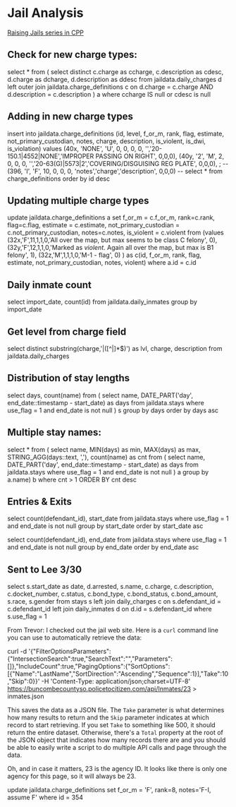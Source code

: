 # Jail Analysis

[Raising Jails series in CPP](https://carolinapublicpress.org/raising-jails/?mc_cid=953e4e3e12&mc_eid=56d4f57a2d)

## Check for new charge types:
  select * from (
    select distinct c.charge as ccharge, c.description as cdesc, d.charge as dcharge, d.description as ddesc from jaildata.daily_charges d
    left outer join jaildata.charge_definitions c
    on d.charge = c.charge AND d.description = c.description
  ) a
  where ccharge IS null or cdesc is null

## Adding in new charge types
insert into jaildata.charge_definitions (id, level, f_or_m, rank, flag, estimate, not_primary_custodian, 
										 notes, charge, description, is_violent, is_dwi, is_violation)
values 
    (40x, 'NONE', 'U', 0, 0, 0, 0, '','20-150.1|4552|NONE','IMPROPER PASSING ON RIGHT', 0,0,0),
    (40y, '2', 'M', 2, 0, 0, 0, '','20-63(G)|5573|2','COVERING/DISGUISING REG PLATE', 0,0,0),
  ;
--    (396, 'I', 'F', 10, 0, 0, 0, 'notes','charge','description', 0,0,0)
-- select * from charge_definitions order by id desc
  
## Updating multiple charge types
update jaildata.charge_definitions a
set f_or_m = c.f_or_m, rank=c.rank, flag=c.flag, estimate = c.estimate, 
	not_primary_custodian = c.not_primary_custodian, notes=c.notes, is_violent = c.violent
from (values
		(32x,'F',11,1,1,0,'All over the map, but max seems to be class C felony', 0),
		(32y,'F',12,1,1,0,'Marked as *violent*. Again all over the map, but max is B1 felony', 1),
		(32z,'M',1,1,1,0,'M-1 - flag', 0)
	 ) as c(id, f_or_m, rank, flag, estimate, not_primary_custodian, notes, violent)
where a.id = c.id


## Daily inmate count
select import_date, count(id) from jaildata.daily_inmates
group by import_date

## Get level from charge field
select distinct 
  substring(charge,'\|([^\|]*$)') as lvl,
  charge, description from jaildata.daily_charges

## Distribution of stay lengths
  select days, count(name) from (
    select name,
    DATE_PART('day', end_date::timestamp - start_date) as days
    from jaildata.stays
    where use_flag = 1 and end_date is not null ) s
    group by days
    order by days asc
	
## Multiple stay names:
  select * from (
    select name, MIN(days) as min, MAX(days) as max, STRING_AGG(days::text, ','), count(name) as cnt
    from (
      select name, DATE_PART('day', end_date::timestamp - start_date) as days
      from jaildata.stays
      where use_flag = 1 and end_date is not null
    ) a
  group by a.name) b
  where cnt > 1
  ORDER BY cnt desc

## Entries & Exits
  select count(defendant_id), start_date from jaildata.stays
  where use_flag = 1 and end_date is not null
  group by start_date
  order by start_date asc

  select count(defendant_id), end_date from jaildata.stays
  where use_flag = 1 and end_date is not null
  group by end_date
  order by end_date asc

## Sent to Lee 3/30
select s.start_date as date, d.arrested, s.name,
	c.charge, c.description, c.docket_number, c.status, c.bond_type, c.bond_status, c.bond_amount,
	 s.race, s.gender
from stays s
left join daily_charges c
on s.defendant_id = c.defendant_id
left join daily_inmates d
on d.id = s.defendant_id
where s.use_flag = 1

From Trevor:
I checked out the jail web site. Here is a `curl` command line you can use to automatically retrieve the data:

curl -d '{"FilterOptionsParameters":{"IntersectionSearch":true,"SearchText":"","Parameters":[]},"IncludeCount":true,"PagingOptions":{"SortOptions":[{"Name":"LastName","SortDirection":"Ascending","Sequence":1}],"Take":10,"Skip":0}}' -H 'Content-Type: application/json;charset=UTF-8' https://buncombecountyso.policetocitizen.com/api/Inmates/23 > inmates.json

This saves the data as a JSON file. The `Take` parameter is what determines how many results to return and the `Skip` parameter indicates at which record to start retrieving. If you set `Take` to something like 500, it should return the entire dataset. Otherwise, there's a `Total` property at the root of the JSON object that indicates how many records there are and you should be able to easily write a script to do multiple API calls and page through the data.

Oh, and in case it matters, 23 is the agency ID. It looks like there is only one agency for this page, so it will always be 23.

update jaildata.charge_definitions
set f_or_m = 'F', rank=8, notes='F-I, assume F' where id = 354
